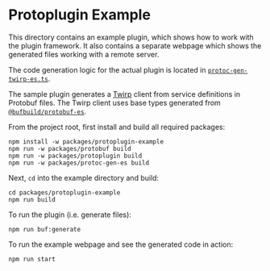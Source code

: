 # Protoplugin Example

This directory contains an example plugin, which shows how to work with the 
plugin framework.  It also contains a separate webpage which shows the generated files working with a remote server.

The code generation logic for the actual plugin is located in [`protoc-gen-twirp-es.ts`](src/protoc-gen-twirp-es.ts).

The sample plugin generates a [Twirp](https://twitchtv.github.io/twirp/docs/spec_v7.html) client from service definitions in Protobuf files.  The Twirp client uses base types generated from [`@bufbuild/protobuf-es`](https://www.npmjs.com/package/@bufbuild/protoc-gen-es).

From the project root, first install and build all required packages:

```shell
npm install -w packages/protoplugin-example
npm run -w packages/protobuf build
npm run -w packages/protoplugin build
npm run -w packages/protoc-gen-es build
```

Next, `cd` into the example directory and build:

```shell
cd packages/protoplugin-example
npm run build
```

To run the plugin (i.e. generate files):

`npm run buf:generate`

To run the example webpage and see the generated code in action:

`npm run start`

